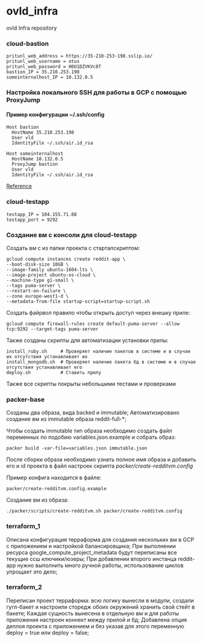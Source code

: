 # ovld_infra

ovld Infra repository

### cloud-bastion
```
pritunl_web_address = https://35-210-253-198.sslip.io/
pritunl_web_username = otus
pritunl_web_password = H0U1DZVKVc8T
bastion_IP = 35.210.253.198
someinternalhost_IP = 10.132.0.5
```


### Настройка локального SSH для работы в GCP с помощью ProxyJump

#### Пример конфигурации ~/.ssh/config

```
Host bastion
  HostName 35.210.253.198
  User vld
  IdentityFile ~/.ssh/air.id_rsa

Host someinternalhost
  HostName 10.132.0.5
  ProxyJump bastion
  User vld
  IdentityFile ~/.ssh/air.id_rsa
```
[Reference](https://wiki.gentoo.org/wiki/SSH_jump_host)



### cloud-testapp

```
testapp_IP = 104.155.71.88
testapp_port = 9292

```

### Создание вм с консоли для cloud-testapp

Создать вм с из папки проекта c стартапскриптом:

```
gcloud compute instances create reddit-app \
--boot-disk-size 10GB \
--image-family ubuntu-1604-lts \
--image-project ubuntu-os-cloud \
--machine-type g1-small \
--tags puma-server \
--restart-on-failure \
--zone europe-west1-d \
--metadata-from-file startup-script=startup-script.sh
```

Создать файрвол правило чтобы открыть доступ через внешку приле:

```
gcloud compute firewall-rules create default-puma-server --allow tcp:9292 --target-tags puma-server
```

Также созданы скрипты для автоматизации установки прилы:
```
install_ruby.sh     # Проверяет наличие пакетов в системе и в случае их отсутствия устанавливает их
install_mongodb.sh  # Проверяет наличие пакета бд в системе и в случае отсутствия устанавливает его
deploy.sh           # Ставить прилу
```
Также все скрипты покрыты небольшими тестами и проверками


### packer-base

Созданы два образа, вида backed и immutable;
Автоматизировано создание вм из immutable образа reddit-full-*;

Чтобы создать immutable тип образа необходимо создать файл переменных по подобию variables.json.example и собрать образ:

```
packer build -var-file=variables.json immutable.json
```
После сборки образа необходимо узнать полное имя образа и добавить его и id проекта в файл настроек скрипта *packer/create-redditvm.config*

Пример конфига находится в файле:
```
packer/create-redditvm.config.example
```

Создание вм из образа:
```
./packer/scripts/create-redditvm.sh packer/create-redditvm.config
```


### terraform_1

Описана конфигурация терраформа для создания нескольких вм в GCP с приложением и настройкой балансировщика;
При выполнении ресурса google_compute_project_metadata будут переписаны все текущие ссш ключики/юзеры;
При добавлении второго инстанца reddit-app нужно выполнить много ручной работы, использование циклов упрощает это дело;

### terraform_2

Переписан проект терраформа: всю логику вынесли в модули, создали гугл-бакет и настроили сторедж обоих окружений хранить свой стейт в бакете;
Каждая сущность вынесена в отдельную вм и для работы приложения настроен коннект между прилой и бд;
Добавлена опция деплоя проекта с приложением и без указав для этого переменную deploy = true или deploy = false;
